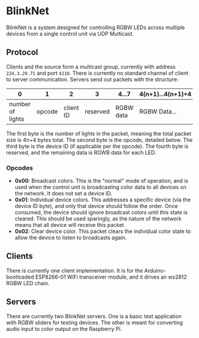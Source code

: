 # BlinkNet
BlinkNet is a system designed for controlling RGBW LEDs across multiple devices from a single control unit via UDP Multicast.

## Protocol
Clients and the source form a multicast group, currently with address `224.3.29.71` and port `4210`. There is currently no standard channel of client to server communication. Servers send out packets with the structure:

|                0 |      1 |         2 |        3 |     4...7 | 4(n+1)...4(n+1)+4 |
|------------------|--------|-----------|----------|-----------|-------------------|
| number of lights | opcode | client ID | reserved | RGBW data |      RGBW Data... |

The first byte is the number of lights in the packet, meaning the total packet size is 4n+4 bytes total. The second byte is the opcode, detailed below. The third byte is the device ID (if applicable per the opcode). The fourth byte is reserved, and the remaining data is RGWB data for each LED.

### Opcodes
- **0x00**: Broadcast colors. This is the "normal" mode of operation, and is used when the control unit is broadcasting color data to all devices on the network. It does not set a device ID.
- **0x01**: Individual device colors. This addresses a specific device (via the device ID byte), and only that device should follow the order. Once consumed, the device should ignore broadcast colors until this state is cleared. This should be used sparingly, as the nature of the network means that all device will receive this packet.
- **0x02**: Clear device color. This packet clears the individual color state to allow the device to listen to broadcasts again.

## Clients
There is currently one client implementation. It is for the Arduino-bootloaded ESP8266-01 WiFi transceiver module, and it drives an ws2812 RGBW LED chain.

## Servers
There are currently two BlinkNet servers. One is a basic test application with RGBW sliders for testing devices. The other is meant for converting audio input to color output on the Raspberry Pi.
